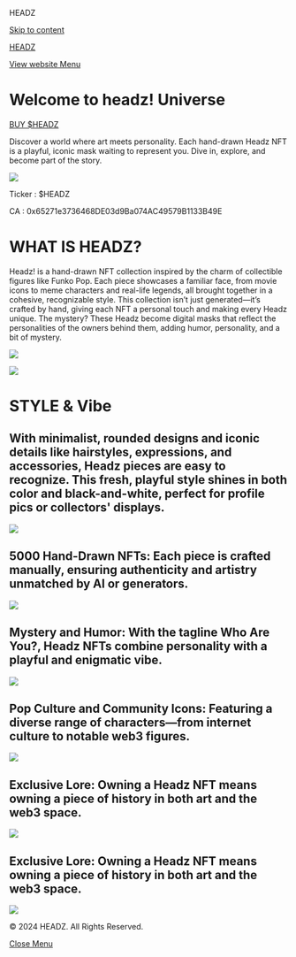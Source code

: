 HEADZ






































 



[Skip to content](#main)

[HEADZ](https://headz.fun/)

[View website Menu](https://headz.fun/#header-menu-toggle)



Welcome to headz!  Universe
===========================

[BUY $HEADZ](https://app.uniswap.org/#/swap?&chain=base&use=v2&outputCurrency=0x65271e3736468de03d9ba074ac49579b1133b49e)

Discover a world where art meets personality. Each hand-drawn Headz NFT is a playful, iconic mask waiting to represent you. Dive in, explore, and become part of the story.

![](https://headz.fun/wp-content/uploads/2024/11/Group-5.png)

Ticker : $HEADZ

CA : 0x65271e3736468DE03d9Ba074AC49579B1133B49E

WHAT IS HEADZ?
==============

Headz! is a hand-drawn NFT collection inspired by the charm of collectible figures like Funko Pop. Each piece showcases a familiar face, from movie icons to meme characters and real-life legends, all brought together in a cohesive, recognizable style. This collection isn’t just generated—it’s crafted by hand, giving each NFT a personal touch and making every Headz unique. The mystery? These Headz become digital masks that reflect the personalities of the owners behind them, adding humor, personality, and a bit of mystery.

![](https://headz.fun/wp-content/uploads/2024/11/IMG_4239-1.png)

![](https://headz.fun/wp-content/uploads/2024/11/IMG_4240-1.png)

STYLE & Vibe
============

With minimalist, rounded designs and iconic details like hairstyles, expressions, and accessories, Headz pieces are easy to recognize. This fresh, playful style shines in both color and black-and-white, perfect for profile pics or collectors' displays.
------------------------------------------------------------------------------------------------------------------------------------------------------------------------------------------------------------------------------------------------------------

![](https://headz.fun/wp-content/uploads/2024/11/Layer-8.png)

5000 Hand-Drawn NFTs: Each piece is crafted manually, ensuring authenticity and artistry unmatched by AI or generators.
-----------------------------------------------------------------------------------------------------------------------

![](https://headz.fun/wp-content/uploads/2024/11/svg2-1.png)

Mystery and Humor: With the tagline Who Are You?, Headz NFTs combine personality with a playful and enigmatic vibe.
-------------------------------------------------------------------------------------------------------------------

![](https://headz.fun/wp-content/uploads/2024/11/Frame-1.png)

Pop Culture and Community Icons: Featuring a diverse range of characters—from internet culture to notable web3 figures.
-----------------------------------------------------------------------------------------------------------------------

![](https://headz.fun/wp-content/uploads/2024/11/Group.png)

Exclusive Lore: Owning a Headz NFT means owning a piece of history in both art and the web3 space.
--------------------------------------------------------------------------------------------------

![](https://headz.fun/wp-content/uploads/2024/11/visa.png)

Exclusive Lore: Owning a Headz NFT means owning a piece of history in both art and the web3 space.
--------------------------------------------------------------------------------------------------



![](https://headz.fun/wp-content/uploads/2022/05/Group-10.png)

© 2024 HEADZ. All Rights Reserved.



[Close Menu](https://headz.fun/#sidr-menu-close)